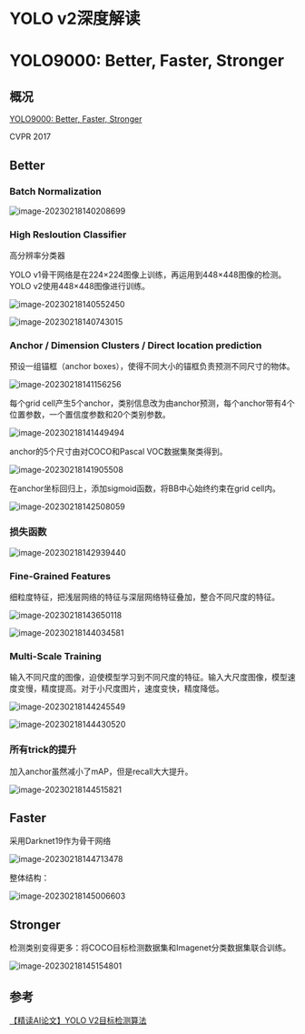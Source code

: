 # YOLO v2深度解读


# YOLO9000: Better, Faster, Stronger

## 概况

[YOLO9000: Better, Faster, Stronger](https://openaccess.thecvf.com/content_cvpr_2017/html/Redmon_YOLO9000_Better_Faster_CVPR_2017_paper.html)

CVPR 2017

## Better

### Batch Normalization

![image-20230218140208699](/image/objectionDetection//image-20230218140208699.png)

### High Resloution Classifier

高分辨率分类器

YOLO v1骨干网络是在224×224图像上训练，再运用到448×448图像的检测。YOLO v2使用448×448图像进行训练。

![image-20230218140552450](/image/objectionDetection//image-20230218140552450.png)

![image-20230218140743015](/image/objectionDetection//image-20230218140743015.png)

### Anchor / Dimension Clusters / Direct location prediction

预设一组锚框（anchor boxes），使得不同大小的锚框负责预测不同尺寸的物体。

![image-20230218141156256](/image/objectionDetection//image-20230218141156256.png)

每个grid cell产生5个anchor，类别信息改为由anchor预测，每个anchor带有4个位置参数，一个置信度参数和20个类别参数。

![image-20230218141449494](/image/objectionDetection//image-20230218141449494.png)

anchor的5个尺寸由对COCO和Pascal VOC数据集聚类得到。

![image-20230218141905508](/image/objectionDetection//image-20230218141905508.png)

在anchor坐标回归上，添加sigmoid函数，将BB中心始终约束在grid cell内。

![image-20230218142508059](/image/objectionDetection//image-20230218142508059.png)

### 损失函数

![image-20230218142939440](/image/objectionDetection//image-20230218142939440.png)

### Fine-Grained Features

细粒度特征，把浅层网络的特征与深层网络特征叠加，整合不同尺度的特征。

![image-20230218143650118](/image/objectionDetection//image-20230218143650118.png)

![image-20230218144034581](/image/objectionDetection//image-20230218144034581.png)

### Multi-Scale Training

输入不同尺度的图像，迫使模型学习到不同尺度的特征。输入大尺度图像，模型速度变慢，精度提高。对于小尺度图片，速度变快，精度降低。

![image-20230218144245549](/image/objectionDetection//image-20230218144245549.png)

![image-20230218144430520](/image/objectionDetection//image-20230218144430520.png)

### 所有trick的提升

加入anchor虽然减小了mAP，但是recall大大提升。

![image-20230218144515821](/image/objectionDetection//image-20230218144515821.png)

## Faster

采用Darknet19作为骨干网络

![image-20230218144713478](/image/objectionDetection//image-20230218144713478.png)

整体结构：

![image-20230218145006603](/image/objectionDetection//image-20230218145006603.png)

## Stronger

检测类别变得更多：将COCO目标检测数据集和Imagenet分类数据集联合训练。

![image-20230218145154801](/image/objectionDetection//image-20230218145154801.png)

## 参考

[【精读AI论文】YOLO V2目标检测算法](https://www.bilibili.com/video/BV1Q64y1s74K/?spm_id_from=333.999.0.0&vd_source=c421bf5ed1b524a57c89542f6c02aceb)

